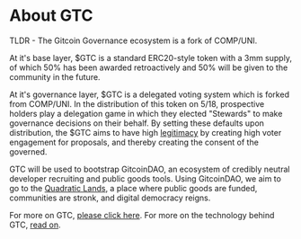 # About GTC
TLDR - The Gitcoin Governance ecosystem is a fork of COMP/UNI.

At it's base layer, $GTC is a standard ERC20-style token with a 3mm supply, of which 50% has been awarded retroactively and 50% will be given to the community in the future.

At it's governance layer, $GTC is a delegated voting system which is forked from COMP/UNI.  In the distribution of this token on 5/18, prospective holders play a delegation game in which they elected "Stewards" to make governance decisions on their behalf.  By setting these defaults 
upon distribution, the $GTC aims to have high [legitimacy](https://vitalik.ca/general/2021/03/23/legitimacy.html) by creating high voter engagement for proposals, and thereby creating the consent of the governed.

GTC will be used to bootstrap GitcoinDAO, an ecosystem of credibly neutral developer recruiting and public goods tools.  Using GitcoinDAO, we aim to go to the [Quadratic Lands](https://quadraticlands.com), a place where public goods are funded, communities are stronk, and digital democracy reigns.

For more on GTC, [please click here](https://vitalik.ca/general/2021/03/23/legitimacy.html). For more on the technology behind GTC, [read on](https://github.com/gitcoinco/governance-docs).



